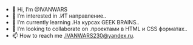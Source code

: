 - 👋 Hi, I’m @IVANWARS
- 👀 I’m interested in .ИТ направление..
- 🌱 I’m currently learning .На курсах GEEK BRAINS..
- 💞️ I’m looking to collaborate on .проектами в HTML и CSS форматах..
- 📫 How to reach me .IVANWARS230@yandex.ru.

<!---
IVANWARS/IVANWARS is a ✨ special ✨ repository because its `README.md` (this file) appears on your GitHub profile.
You can click the Preview link to take a look at your changes.
--->
